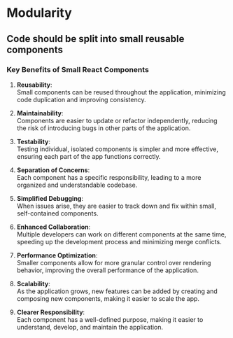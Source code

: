 # Modularity

## Code should be split into small reusable components

### Key Benefits of Small React Components

1. **Reusability**:  
   Small components can be reused throughout the application, minimizing code duplication and improving consistency.

2. **Maintainability**:  
   Components are easier to update or refactor independently, reducing the risk of introducing bugs in other parts of the application.

3. **Testability**:  
   Testing individual, isolated components is simpler and more effective, ensuring each part of the app functions correctly.

4. **Separation of Concerns**:  
   Each component has a specific responsibility, leading to a more organized and understandable codebase.

5. **Simplified Debugging**:  
   When issues arise, they are easier to track down and fix within small, self-contained components.

6. **Enhanced Collaboration**:  
   Multiple developers can work on different components at the same time, speeding up the development process and minimizing merge conflicts.

7. **Performance Optimization**:  
   Smaller components allow for more granular control over rendering behavior, improving the overall performance of the application.

8. **Scalability**:  
   As the application grows, new features can be added by creating and composing new components, making it easier to scale the app.

9. **Clearer Responsibility**:  
   Each component has a well-defined purpose, making it easier to understand, develop, and maintain the application.
